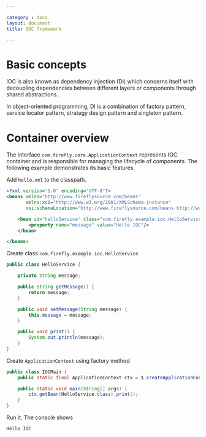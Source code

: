 ```yaml
---

category : docs
layout: document
title: IOC framework

---
```



# Basic concepts
IOC is also known as dependency injection (DI) which concerns itself with decoupling dependencies between different layers or components through shared abstractions.

In object-oriented programming, DI is a combination of factory pattern, service locator pattern, strategy design pattern and singleton pattern.

# Container overview
The interface `com.firefly.core.ApplicationContext` represents IOC container and is responsible for managing the lifecycle of components. The following example demonstrates its basic features.  

Add `hello.xml` to the classpath.
```xml
<?xml version="1.0" encoding="UTF-8"?>
<beans xmlns="http://www.fireflysource.com/beans"
       xmlns:xsi="http://www.w3.org/2001/XMLSchema-instance"
       xsi:schemaLocation="http://www.fireflysource.com/beans http://www.fireflysource.com/beans.xsd">

    <bean id="helloService" class="com.firefly.example.ioc.HelloService">
        <property name="message" value="Hello IOC"/>
    </bean>

</beans>
```

Create class `com.firefly.example.ioc.HelloService`
```java
public class HelloService {

    private String message;

    public String getMessage() {
        return message;
    }

    public void setMessage(String message) {
        this.message = message;
    }

    public void print() {
        System.out.println(message);
    }
}
```

Create `ApplicationContext` using factory method
```java
public class IOCMain {
    public static final ApplicationContext ctx = $.createApplicationContext("hello-ioc.xml");

    public static void main(String[] args) {
        ctx.getBean(HelloService.class).print();
    }
}
```

Run it. The console shows
```
Hello IOC
```
